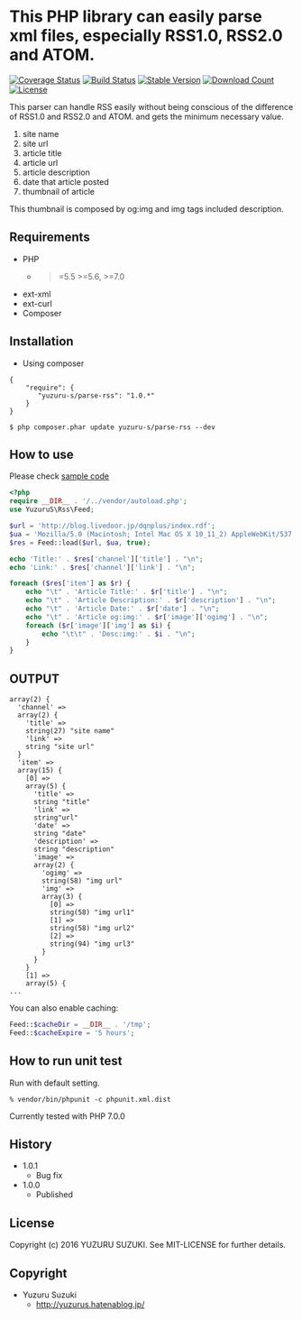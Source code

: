 This PHP library can easily parse xml files, especially RSS1.0, RSS2.0 and ATOM.
=============================

[![Coverage Status](https://coveralls.io/repos/github/YuzuruS/parse-rss/badge.svg?branch=master)](https://coveralls.io/github/YuzuruS/parse-rss?branch=master)
[![Build Status](https://travis-ci.org/YuzuruS/parse-rss.png?branch=master)](https://travis-ci.org/YuzuruS/parse-rss)
[![Stable Version](https://poser.pugx.org/yuzuru-s/parse-rss/v/stable)](https://packagist.org/packages/yuzuru-s/parse-rss)
[![Download Count](https://poser.pugx.org/yuzuru-s/parse-rss/downloads.png)](https://packagist.org/packages/yuzuru-s/parse-rss)
[![License](https://poser.pugx.org/yuzuru-s/parse-rss/license)](https://packagist.org/packages/yuzuru-s/parse-rss)

This parser can handle RSS easily without being conscious of the difference of RSS1.0 and RSS2.0 and ATOM.
and gets the minimum necessary value.

1. site name
2. site url
3. article title
4. article url
5. article description
6. date that article posted
7. thumbnail of article

This thumbnail is composed by og:img and img tags included description.

Requirements
-----------------------------
- PHP
  - >=5.5 >=5.6, >=7.0
- ext-xml
- ext-curl
- Composer



Installation
----------------------------

* Using composer

```
{
    "require": {
       "yuzuru-s/parse-rss": "1.0.*"
    }
}
```

```
$ php composer.phar update yuzuru-s/parse-rss --dev
```

How to use
----------------------------
Please check [sample code](https://github.com/YuzuruS/parse-rss/blob/master/sample/usecase.php)

```php
<?php
require __DIR__ . '/../vendor/autoload.php';
use YuzuruS\Rss\Feed;

$url = 'http://blog.livedoor.jp/dqnplus/index.rdf';
$ua = 'Mozilla/5.0 (Macintosh; Intel Mac OS X 10_11_2) AppleWebKit/537.36 (KHTML, like Gecko) Chrome/47.0.2526.106 Safari/537.36';
$res = Feed::load($url, $ua, true);

echo 'Title:' . $res['channel']['title'] . "\n";
echo 'Link:' . $res['channel']['link'] . "\n";

foreach ($res['item'] as $r) {
	echo "\t" . 'Article Title:' . $r['title'] . "\n";
	echo "\t" . 'Article Description:' . $r['description'] . "\n";
	echo "\t" . 'Article Date:' . $r['date'] . "\n";
	echo "\t" . 'Article og:img:' . $r['image']['ogimg'] . "\n";
	foreach ($r['image']['img'] as $i) {
		echo "\t\t" . 'Desc:img:' . $i . "\n";
	}
}

```

OUTPUT
----------------------------

```
array(2) {
  'channel' =>
  array(2) {
    'title' =>
    string(27) "site name"
    'link' =>
    string "site url"
  }
  'item' =>
  array(15) {
    [0] =>
    array(5) {
      'title' =>
      string "title"
      'link' =>
      string"url"
      'date' =>
      string "date"
      'description' =>
      string "description"
      'image' =>
      array(2) {
        'ogimg' =>
        string(58) "img url"
        'img' =>
        array(3) {
          [0] =>
          string(58) "img url1"
          [1] =>
          string(58) "img url2"
          [2] =>
          string(94) "img url3"
        }
      }
    }
    [1] =>
    array(5) {
...

```

You can also enable caching:

```php
Feed::$cacheDir = __DIR__ . '/tmp';
Feed::$cacheExpire = '5 hours';
```


How to run unit test
----------------------------

Run with default setting.
```
% vendor/bin/phpunit -c phpunit.xml.dist
```

Currently tested with PHP 7.0.0


History
----------------------------
- 1.0.1
  - Bug fix
- 1.0.0
  - Published


License
----------------------------
Copyright (c) 2016 YUZURU SUZUKI. See MIT-LICENSE for further details.

Copyright
-----------------------------
- Yuzuru Suzuki
  - http://yuzurus.hatenablog.jp/

